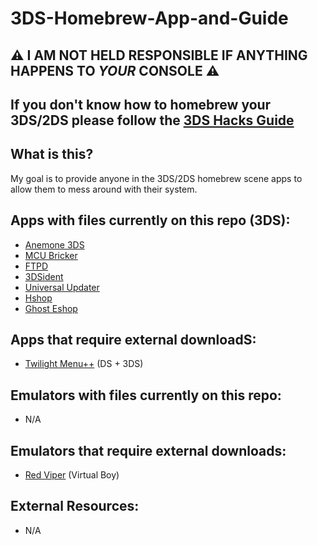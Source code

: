 # 3DS-Homebrew-App-and-Guide

## ⚠️ **I AM NOT HELD RESPONSIBLE IF ANYTHING HAPPENS TO _YOUR_ CONSOLE** ⚠️

## If you don't know how to homebrew your 3DS/2DS please follow the [3DS Hacks Guide](https://3ds.hacks.guide/)

## What is this?

My goal is to provide anyone in the 3DS/2DS homebrew scene apps to allow them to mess around with their system.

## Apps with files currently on this repo (3DS):
- [Anemone 3DS](https://github.com/astronautlevel2/Anemone3DS/releases)
- [MCU Bricker](https://github.com/MechanicalDragon0687/MCU_Bricker_tinydb)
- [FTPD](https://github.com/mtheall/ftpd)
- [3DSident](https://github.com/joel16/3DSident/releases)
- [Universal Updater](https://github.com/Universal-Team/Universal-Updater/releases)
- [Hshop](https://hshop.erista.me/3hs)
- [Ghost Eshop](http://ghosteshop.com)

## Apps that require external downloadS:
- [Twilight Menu++](https://github.com/DS-Homebrew/TWiLightMenu) (DS + 3DS)

## Emulators with files currently on this repo:
- N/A

## Emulators that require external downloads:
- [Red Viper](https://github.com/skyfloogle/red-viper/releases) (Virtual Boy)

## External Resources:
- N/A
